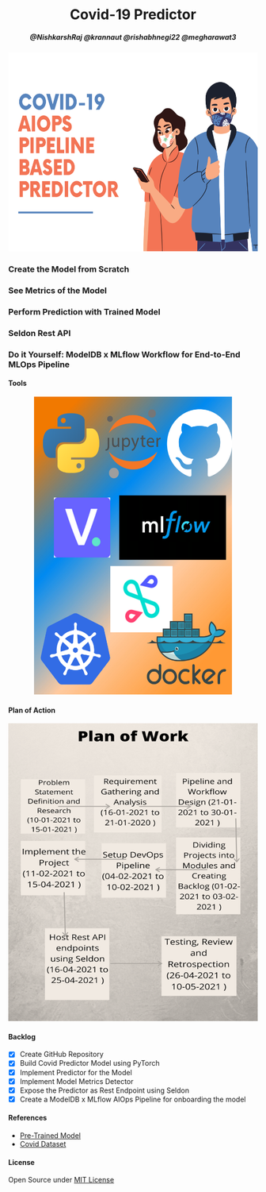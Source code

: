 <h1 align="center">Covid-19 Predictor</h1>
<h5 align="center">@NishkarshRaj @krannaut @rishabhnegi22 @megharawat3</h3>

<p align=center>
  <img src="img/poster.png" width="600" height="400">
</p>

### Create the Model from Scratch

### See Metrics of the Model

### Perform Prediction with Trained Model

### Seldon Rest API

### Do it Yourself: ModelDB x MLflow Workflow for End-to-End MLOps Pipeline

#### Tools

<p align="center">
  <img src="img/Tools.png" width="400" height="600">
</p>

#### Plan of Action

<p align="center">
  <img src="img/planofwork.png" width="700" height="600">
</p>

#### Backlog

- [x] Create GitHub Repository
- [x] Build Covid Predictor Model using PyTorch 
- [x] Implement Predictor for the Model
- [x] Implement Model Metrics Detector
- [x] Expose the Predictor as Rest Endpoint using Seldon
- [x] Create a ModelDB x MLflow AIOps Pipeline for onboarding the model  

#### References

* [Pre-Trained Model](https://drive.google.com/file/d/11UUIpfpSnJdZ2axT4hlQAJliLf4U-FNk/view)
* [Covid Dataset](https://github.com/UCSD-AI4H/COVID-CT)

#### License

Open Source under [MIT License](LICENSE)
